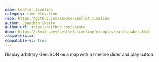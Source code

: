 ```yaml
---
name: Leaflet.timeline
category: time-elevation
repo: https://github.com/skeate/Leaflet.timeline
author: Jonathan Skeate
author-url: https://github.com/skeate
demo: https://skeate.dev/Leaflet.timeline/examples/earthquakes.html
compatible-v0:
compatible-v1: true
---
```


Display arbitrary GeoJSON on a map with a timeline slider and play button.
